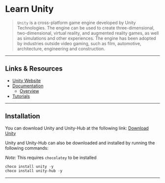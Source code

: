 # Learn Unity

> `Unity` is a cross-platform game engine developed by Unity Technologies. The engine can be used to create three-dimensional, two-dimensional, virtual reality, and augmented reality games, as well as simulations and other experiences. The engine has been adopted by industries outside video gaming, such as film, automotive, architecture, engineering and construction.

---

## Links & Resources

* [Unity Website](https://unity.com/)
* [Documentation](https://docs.unity3d.com/Manual/index.html)
  * [Overview](https://docs.unity3d.com/Manual/UnityOverview.html)
* [Tutorials](https://learn.unity.com/)

---

## Installation

You can download Unity and Unity-Hub at the following link: [Download Unity](https://unity3d.com/get-unity/download)

Unity and Unity-Hub can also be downloaded and installed by running the following commands:

*Note:* This requires `chocolatey` to be installed

```powershell
choco install unity -y
choco install unity-hub -y
```

---
